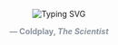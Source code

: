 <p align="center">
  <img src="https://readme-typing-svg.demolab.com?font=Fira+Code&size=22&pause=1800&color=58A6FF&center=true&vCenter=true&width=900&lines=Nobody+said+it+was+easy;No+one+ever+said+it+would+be+this+hard;Oh,+take+me+back+to+the+start;I+was+just+guessing+at+numbers+and+figures;Pulling+the+puzzles+apart;Questions+of+science,+science+and+progress" alt="Typing SVG" />
</p>

<p align="center" style="color: #8B949E;">
  <strong>— Coldplay, <em>The Scientist</em></strong>
</p>
